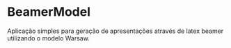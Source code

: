# BeamerModel

Aplicação simples para geração de apresentações através de latex beamer utilizando o modelo Warsaw.
